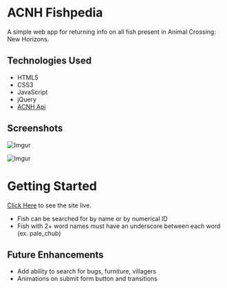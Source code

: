 # ACNH Fishpedia
A simple web app for returning info on all fish present in Animal Crossing: New Horizons.

## Technologies Used
- HTML5
- CSS3
- JavaScript
- jQuery
- [ACNH Api](http://acnhapi.com/)

## Screenshots
![Imgur](https://i.imgur.com/hYgH8QA.png)

![Imgur](https://i.imgur.com/38HA5Q4.png)

# Getting Started
[Click Here](https://acnh-fishpedia.netlify.app/) to see the site live.
- Fish can be searched for by name or by numerical ID
- Fish with 2+ word names must have an underscore between each word (ex. pale_chub)

## Future Enhancements
- Add ability to search for bugs, furniture, villagers
- Animations on submit form button and transitions